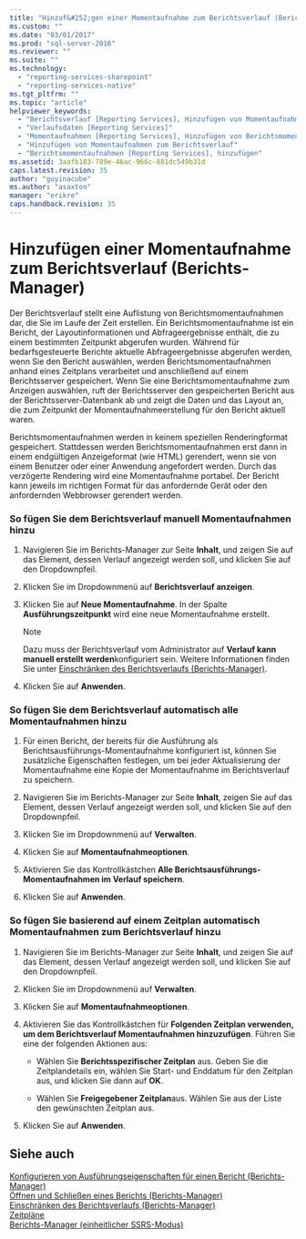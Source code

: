 ```yaml
---
title: "Hinzuf&#252;gen einer Momentaufnahme zum Berichtsverlauf (Berichts-Manager) | Microsoft Docs"
ms.custom: ""
ms.date: "03/01/2017"
ms.prod: "sql-server-2016"
ms.reviewer: ""
ms.suite: ""
ms.technology: 
  - "reporting-services-sharepoint"
  - "reporting-services-native"
ms.tgt_pltfrm: ""
ms.topic: "article"
helpviewer_keywords: 
  - "Berichtsverlauf [Reporting Services], Hinzufügen von Momentaufnahmen"
  - "Verlaufsdaten [Reporting Services]"
  - "Momentaufnahmen [Reporting Services], Hinzufügen von Berichtsmomentaufnahmen"
  - "Hinzufügen von Momentaufnahmen zum Berichtsverlauf"
  - "Berichtsmomentaufnahmen [Reporting Services], hinzufügen"
ms.assetid: 3aafb183-789e-46ac-966c-881dc549b31d
caps.latest.revision: 35
author: "guyinacube"
ms.author: "asaxton"
manager: "erikre"
caps.handback.revision: 35
---
```

# Hinzuf&#252;gen einer Momentaufnahme zum Berichtsverlauf (Berichts-Manager)
  Der Berichtsverlauf stellt eine Auflistung von Berichtsmomentaufnahmen dar, die Sie im Laufe der Zeit erstellen. Ein Berichtsmomentaufnahme ist ein Bericht, der Layoutinformationen und Abfrageergebnisse enthält, die zu einem bestimmten Zeitpunkt abgerufen wurden. Während für bedarfsgesteuerte Berichte aktuelle Abfrageergebnisse abgerufen werden, wenn Sie den Bericht auswählen, werden Berichtsmomentaufnahmen anhand eines Zeitplans verarbeitet und anschließend auf einem Berichtsserver gespeichert. Wenn Sie eine Berichtsmomentaufnahme zum Anzeigen auswählen, ruft der Berichtsserver den gespeicherten Bericht aus der Berichtsserver-Datenbank ab und zeigt die Daten und das Layout an, die zum Zeitpunkt der Momentaufnahmeerstellung für den Bericht aktuell waren.  
  
 Berichtsmomentaufnahmen werden in keinem speziellen Renderingformat gespeichert. Stattdessen werden Berichtsmomentaufnahmen erst dann in einem endgültigen Anzeigeformat (wie HTML) gerendert, wenn sie von einem Benutzer oder einer Anwendung angefordert werden. Durch das verzögerte Rendering wird eine Momentaufnahme portabel. Der Bericht kann jeweils im richtigen Format für das anfordernde Gerät oder den anfordernden Webbrowser gerendert werden.  
  
### So fügen Sie dem Berichtsverlauf manuell Momentaufnahmen hinzu  
  
1.  Navigieren Sie im Berichts-Manager zur Seite **Inhalt**, und zeigen Sie auf das Element, dessen Verlauf angezeigt werden soll, und klicken Sie auf den Dropdownpfeil.  
  
2.  Klicken Sie im Dropdownmenü auf **Berichtsverlauf anzeigen**.  
  
3.  Klicken Sie auf **Neue Momentaufnahme**. In der Spalte **Ausführungszeitpunkt** wird eine neue Momentaufnahme erstellt.  
  
    > [!NOTE]  
    >  Dazu muss der Berichtsverlauf vom Administrator auf **Verlauf kann manuell erstellt werden**konfiguriert sein. Weitere Informationen finden Sie unter [Einschränken des Berichtsverlaufs &#40;Berichts-Manager&#41;](../../reporting-services/reports/limit-report-history-report-manager.md).  
  
4.  Klicken Sie auf **Anwenden**.  
  
### So fügen Sie dem Berichtsverlauf automatisch alle Momentaufnahmen hinzu  
  
1.  Für einen Bericht, der bereits für die Ausführung als Berichtsausführungs-Momentaufnahme konfiguriert ist, können Sie zusätzliche Eigenschaften festlegen, um bei jeder Aktualisierung der Momentaufnahme eine Kopie der Momentaufnahme im Berichtsverlauf zu speichern.  
  
2.  Navigieren Sie im Berichts-Manager zur Seite **Inhalt**, zeigen Sie auf das Element, dessen Verlauf angezeigt werden soll, und klicken Sie auf den Dropdownpfeil.  
  
3.  Klicken Sie im Dropdownmenü auf **Verwalten**.  
  
4.  Klicken Sie auf **Momentaufnahmeoptionen**.  
  
5.  Aktivieren Sie das Kontrollkästchen **Alle Berichtsausführungs-Momentaufnahmen im Verlauf speichern**.  
  
6.  Klicken Sie auf **Anwenden**.  
  
### So fügen Sie basierend auf einem Zeitplan automatisch Momentaufnahmen zum Berichtsverlauf hinzu  
  
1.  Navigieren Sie im Berichts-Manager zur Seite **Inhalt**, und zeigen Sie auf das Element, dessen Verlauf angezeigt werden soll, und klicken Sie auf den Dropdownpfeil.  
  
2.  Klicken Sie im Dropdownmenü auf **Verwalten**.  
  
3.  Klicken Sie auf **Momentaufnahmeoptionen**.  
  
4.  Aktivieren Sie das Kontrollkästchen für **Folgenden Zeitplan verwenden, um dem Berichtsverlauf Momentaufnahmen hinzuzufügen**. Führen Sie eine der folgenden Aktionen aus:  
  
    -   Wählen Sie **Berichtsspezifischer Zeitplan** aus. Geben Sie die Zeitplandetails ein, wählen Sie Start- und Enddatum für den Zeitplan aus, und klicken Sie dann auf **OK**.  
  
    -   Wählen Sie **Freigegebener Zeitplan**aus. Wählen Sie aus der Liste den gewünschten Zeitplan aus.  
  
5.  Klicken Sie auf **Anwenden**.  
  
## Siehe auch  
 [Konfigurieren von Ausführungseigenschaften für einen Bericht &#40;Berichts-Manager&#41;](../../reporting-services/reports/configure-execution-properties-for-a-report-report-manager.md)   
 [Öffnen und Schließen eines Berichts &#40;Berichts-Manager&#41;](../../reporting-services/reports/open-and-close-a-report-report-manager.md)   
 [Einschränken des Berichtsverlaufs &#40;Berichts-Manager&#41;](../../reporting-services/reports/limit-report-history-report-manager.md)   
 [Zeitpläne](../../reporting-services/subscriptions/schedules.md)   
 [Berichts-Manager &#40;einheitlicher SSRS-Modus&#41;](../Topic/Report%20Manager%20%20\(SSRS%20Native%20Mode\).md)  
  
  